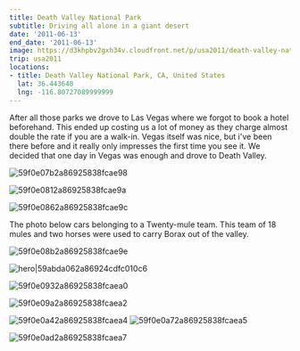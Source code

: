 ```yaml
---
title: Death Valley National Park
subtitle: Driving all alone in a giant desert
date: '2011-06-13'
end_date: '2011-06-13'
image: https://d3khpbv2gxh34v.cloudfront.net/p/usa2011/death-valley-national-park/59abd9cb2a86924cdfc010b7.jpg
trip: usa2011
locations:
- title: Death Valley National Park, CA, United States
  lat: 36.443648
  lng: -116.80727089999999
---
```


After all those parks we drove to Las Vegas where we forgot to book a hotel beforehand. This ended up costing us a lot of money as they charge almost double the rate if you are a walk-in. Vegas itself was nice, but i've been there before and it really only impresses the first time you see it. We decided that one day in Vegas was enough and drove to Death Valley.

![59f0e07b2a86925838fcae98](https://d3khpbv2gxh34v.cloudfront.net/p/usa2011/death-valley-national-park/59f0e07f2a86925838fcae99.jpg "1.506")

![59f0e0812a86925838fcae9a](https://d3khpbv2gxh34v.cloudfront.net/p/usa2011/death-valley-national-park/59f0e0852a86925838fcae9b.jpg "1.506")

![59f0e0862a86925838fcae9c](https://d3khpbv2gxh34v.cloudfront.net/p/usa2011/death-valley-national-park/59f0e08b2a86925838fcae9d.jpg "1.506")

The photo below cars belonging to a Twenty-mule team. This team of 18 mules and two horses were used to carry Borax out of the valley.

![59f0e08b2a86925838fcae9e](https://d3khpbv2gxh34v.cloudfront.net/p/usa2011/death-valley-national-park/59f0e0902a86925838fcae9f.jpg "1.506")

![hero|59abda062a86924cdfc010c6](https://d3khpbv2gxh34v.cloudfront.net/p/usa2011/death-valley-national-park/59abda062a86924cdfc010c6.jpg "1.506")

![59f0e0932a86925838fcaea0](https://d3khpbv2gxh34v.cloudfront.net/p/usa2011/death-valley-national-park/59f0e0982a86925838fcaea1.jpg "1.506")

![59f0e09a2a86925838fcaea2](https://d3khpbv2gxh34v.cloudfront.net/p/usa2011/death-valley-national-park/59f0e09e2a86925838fcaea3.jpg "1.506")

![59f0e0a42a86925838fcaea4](https://d3khpbv2gxh34v.cloudfront.net/p/usa2011/death-valley-national-park/59f0e0a92a86925838fcaea6.jpg "1.506")
![59f0e0a72a86925838fcaea5](https://d3khpbv2gxh34v.cloudfront.net/p/usa2011/death-valley-national-park/59f0e0ad2a86925838fcaea8.jpg "1.506")

![59f0e0ad2a86925838fcaea7](https://d3khpbv2gxh34v.cloudfront.net/p/usa2011/death-valley-national-park/59f0e0b22a86925838fcaea9.jpg "1.506")


